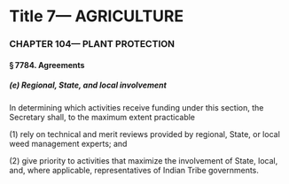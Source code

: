 
# Title 7— AGRICULTURE
### CHAPTER 104— PLANT PROTECTION
#### § 7784. Agreements
##### (e) Regional, State, and local involvement

In determining which activities receive funding under this section, the Secretary shall, to the maximum extent practicable

(1) rely on technical and merit reviews provided by regional, State, or local weed management experts; and

(2) give priority to activities that maximize the involvement of State, local, and, where applicable, representatives of Indian Tribe governments.

